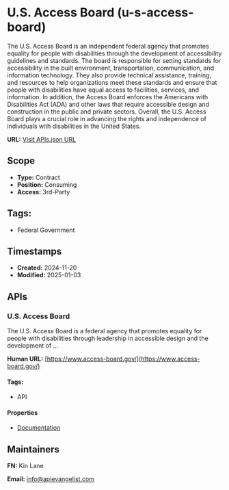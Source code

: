 # U.S. Access Board (u-s-access-board)
The U.S. Access Board is an independent federal agency that promotes equality for people with disabilities through the development of accessibility guidelines and standards. The board is responsible for setting standards for accessibility in the built environment, transportation, communication, and information technology. They also provide technical assistance, training, and resources to help organizations meet these standards and ensure that people with disabilities have equal access to facilities, services, and information. In addition, the Access Board enforces the Americans with Disabilities Act (ADA) and other laws that require accessible design and construction in the public and private sectors. Overall, the U.S. Access Board plays a crucial role in advancing the rights and independence of individuals with disabilities in the United States.

**URL:** [Visit APIs.json URL](https://raw.githubusercontent.com/api-search/u-s-access-board/refs/heads/main/apis.yml)

## Scope

- **Type:** Contract 
- **Position:** Consuming 
- **Access:** 3rd-Party 

## Tags:

 - Federal Government

## Timestamps

- **Created:** 2024-11-20 
- **Modified:** 2025-01-03 

## APIs

### U.S. Access Board
The U.S. Access Board is a federal agency that promotes equality for people with disabilities through leadership in accessible design and the development of ...

**Human URL:** [https://www.access-board.gov/](https://www.access-board.gov/)


#### Tags:

 - API

#### Properties

- [Documentation](https://www.access-board.gov/)

## Maintainers

**FN:** Kin Lane

**Email:** info@apievangelist.com

